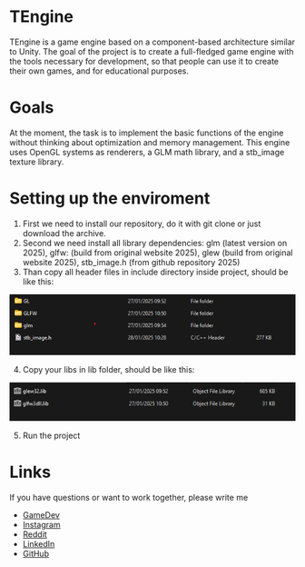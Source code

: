 # TEngine

TEngine is a game engine based on a component-based architecture similar to Unity. The goal of the project is to create a full-fledged game engine with the tools necessary for development, so that people can use it to create their own games, and for educational purposes.

# Goals

At the moment, the task is to implement the basic functions of the engine without thinking about optimization and memory management. This engine uses OpenGL systems as renderers, a GLM math library, and a stb_image texture library.

# Setting up the enviroment

1. First we need to install our repository, do it with git clone or just download the archive.
2. Second we need install all library dependencies: glm (latest version on 2025),
glfw: (build from original website 2025), glew (build from original website 2025), stb_image.h (from github repository 2025)
3. Than copy all header files in include directory inside project, should be like this:

![include.png](README/include.png)

4. Copy your libs in lib folder, should be like this:

![lib.png](README/lib.png)

5. Run the project

# Links

If you have questions or want to work together, please write me

- [GameDev](https://gamedev.net/sekt4nt/)
- [Instagram](https://www.instagram.com/dtoronchenko_/)
- [Reddit](https://www.reddit.com/user/F1oating/)
- [LinkedIn](https://www.linkedin.com/in/dmytro-toronchenko-190383293/)
- [GitHub](https://github.com/f1oating)